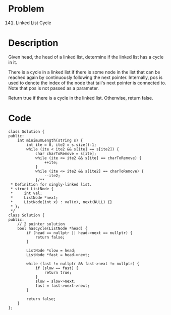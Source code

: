 # Problem
141. Linked List Cycle

# Description
Given head, the head of a linked list, determine if the linked list has a cycle in it.

There is a cycle in a linked list if there is some node in the list that can be reached again by continuously following the next pointer. Internally, pos is used to denote the index of the node that tail's next pointer is connected to. Note that pos is not passed as a parameter.

Return true if there is a cycle in the linked list. Otherwise, return false.

 
# Code
```
class Solution {
public:
    int minimumLength(string s) {
        int ite = 0, ite2 = s.size()-1;
        while (ite < ite2 && s[ite] == s[ite2]) {
            char charToRemove = s[ite];
            while (ite <= ite2 && s[ite] == charToRemove) {
                ++ite;
            }
            while (ite <= ite2 && s[ite2] == charToRemove) {
                --ite2;
            }/**
 * Definition for singly-linked list.
 * struct ListNode {
 *     int val;
 *     ListNode *next;
 *     ListNode(int x) : val(x), next(NULL) {}
 * };
 */
class Solution {
public:
    // 2 pointer solution
    bool hasCycle(ListNode *head) {
        if (head == nullptr || head->next == nullptr) {
            return false;
        }

        ListNode *slow = head;
        ListNode *fast = head->next;

        while (fast != nullptr && fast->next != nullptr) {
            if (slow == fast) {
                return true;
            }
            slow = slow->next;
            fast = fast->next->next;
        }

        return false;
    }
};

```
